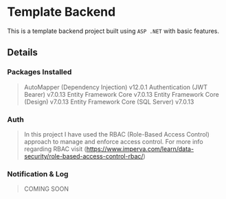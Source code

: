 # Template Backend
This is a template backend project built using `ASP .NET` with basic features.

## Details
### Packages Installed
> AutoMapper (Dependency Injection) v12.0.1
> Authentication (JWT Bearer) v7.0.13
> Entity Framework Core v7.0.13
> Entity Framework Core (Design) v7.0.13
> Entity Framework Core (SQL Server) v7.0.13

### Auth
> In this project I have used the RBAC (Role-Based Access Control) approach to manage and enforce access control. For more info regarding RBAC visit (https://www.imperva.com/learn/data-security/role-based-access-control-rbac/)

### Notification & Log
> COMING SOON
